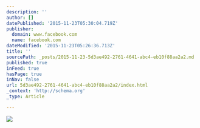 ```yaml
---
description: ''
author: []
datePublished: '2015-11-23T05:30:04.719Z'
publisher:
  domain: www.facebook.com
  name: facebook.com
dateModified: '2015-11-23T05:26:36.713Z'
title: ''
sourcePath: _posts/2015-11-23-5d3ae492-2761-4641-abc4-eb10f88aa2a2.md
published: true
inFeed: true
hasPage: true
inNav: false
url: 5d3ae492-2761-4641-abc4-eb10f88aa2a2/index.html
_context: 'http://schema.org'
_type: Article

---
```

![](https://scontent-dfw1-1.xx.fbcdn.net/hphotos-xpt1/v/t1.0-9/12274231_1135389813139112_1198516514793026811_n.jpg?oh=29f090c0807aa45388c93c09cdc3f3b3&oe=56F7B7AB)